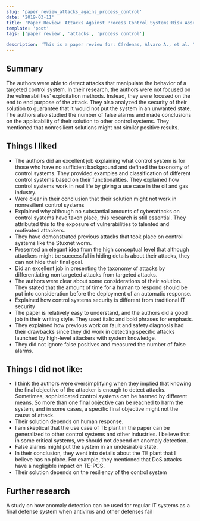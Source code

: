 ```yaml
---
slug: 'paper_review_attacks_agains_process_control'
date: '2019-03-11'
title: 'Paper Review: Attacks Against Process Control Systems:Risk Assessment, Detection, and Response'
template: 'post'
tags: ['paper review', 'attacks', 'process control']

description: 'This is a paper review for: Cárdenas, Alvaro A., et al. "Attacks against process control systems: risk assessment, detection, and response." Proceedings of the 6th ACM symposium on information, computer and communications security. 2011.'
---
```


## Summary

The authors were able to detect attacks that manipulate the behavior of a targeted control system. In
their research, the authors were not focused on the vulnerabilities’ exploitation methods. Instead, they
were focused on the end to end purpose of the attack. They also analyzed the security of their solution
to guarantee that it would not put the system in an unwanted state. The authors also studied the
number of false alarms and made conclusions on the applicability of their solution to other control
systems. They mentioned that nonresilient solutions might not similar positive results.

## Things I liked

- The authors did an excellent job explaining what control system is for those who have no
  sufficient background and defined the taxonomy of control systems. They provided examples
  and classification of different control systems based on their functionalities. They explained how
  control systems work in real life by giving a use case in the oil and gas industry.
- Were clear in their conclusion that their solution might not work in nonresilient control systems
- Explained why although no substantial amounts of cyberattacks on control systems have taken
  place, this research is still essential. They attributed this to the exposure of vulnerabilities to
  talented and motivated attackers.
- They have demonstrated previous attacks that took place on control systems like the Stuxnet
  worm.
- Presented an elegant idea from the high conceptual level that although attackers might be
  successful in hiding details about their attacks, they can not hide their final goal.
- Did an excellent job in presenting the taxonomy of attacks by differentiating non targeted
  attacks from targeted attacks.
- The authors were clear about some considerations of their solution. They stated that the
  amount of time for a human to respond should be put into consideration before the
  deployment of an automatic response.
- Explained how control systems security is different from traditional IT security
- The paper is relatively easy to understand, and the authors did a good job in their writing style.
  They used italic and bold phrases for emphasis.
- They explained how previous work on fault and safety diagnosis had their drawbacks since they
  did work in detecting specific attacks launched by high-level attackers with system knowledge.
- They did not ignore false positives and measured the number of false alarms.

## Things I did not like:

- I think the authors were oversimplifying when they implied that knowing the final objective of
  the attacker is enough to detect attacks. Sometimes, sophisticated control systems can be
  harmed by different means. So more than one final objective can be reached to harm the
  system, and in some cases, a specific final objective might not the cause of attack.
- Their solution depends on human response.
- I am skeptical that the use case of TE plant in the paper can be generalized to other control
  systems and other industries. I believe that in some critical systems, we should not depend on
  anomaly detection.
- False alarms might put the system in an undesirable state.
- In their conclusion, they went into details about the TE plant that I believe has no place. For
  example, they mentioned that DoS attacks have a negligible impact on TE-PCS.
- Their solution depends on the resiliency of the control system

## Further research

A study on how anomaly detection can be used for regular IT systems as a final defense system when
antivirus and other defenses fail
